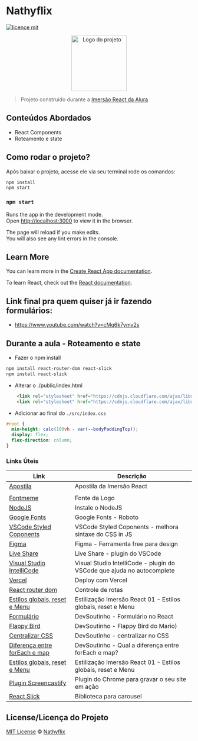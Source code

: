 # Nathyflix

[![licence mit](https://img.shields.io/badge/licence-MIT-blue.svg)](https://github.com/imersao-alura/aluraflix/blob/master/LICENSE)

<p align="center">
  <img alt="Logo do projeto" width="150px" src="https://www.alura.com.br/assets/img/imersoes/react/imersao-react-logo.1594044142.svg" />
</p>

> Projeto construido durante a [Imersão React da Alura](https://www.alura.com.br/imersao-react/)


## Conteúdos Abordados
- React Components 
- Roteamento e state


## Como rodar o projeto?

Após baixar o projeto, acesse ele via seu terminal rode os comandos:

```sh
npm install
npm start
```

### `npm start`

Runs the app in the development mode.<br />
Open [http://localhost:3000](http://localhost:3000) to view it in the browser.

The page will reload if you make edits.<br />
You will also see any lint errors in the console.

## Learn More

You can learn more in the [Create React App documentation](https://facebook.github.io/create-react-app/docs/getting-started).

To learn React, check out the [React documentation](https://reactjs.org/).

## Link final pra quem quiser já ir fazendo formulários:
- https://www.youtube.com/watch?v=cMq6k7ymv2s


## Durante a aula - Roteamento e state

- Fazer o npm install

```sh
npm install react-router-dom react-slick
npm install react-slick
```

- Alterar o ./public/index.html
```html
    <link rel="stylesheet" href="https://cdnjs.cloudflare.com/ajax/libs/slick-carousel/1.6.0/slick.min.css">
    <link rel="stylesheet" href="https://cdnjs.cloudflare.com/ajax/libs/slick-carousel/1.6.0/slick-theme.min.css">
```

- Adicionar ao final do `./src/index.css`

```css
#root {
  min-height: calc(100vh - var(--bodyPaddingTop));
  display: flex;
  flex-direction: column;
}
```

### Links Úteis

| Link | Descrição |
| ------ | ------ |
|[Apostila](https://drive.google.com/file/d/1Y6W-rGJgKYek2kRjIqg9Pn-gWPv4KcGO/view) |Apostila da Imersão React |
|[]()|  |
|[Fontmeme](https://fontmeme.com/netflix-font)|Fonte da Logo |
|[NodeJS](https://nodejs.org/pt-br/) |Instale o NodeJS |
|[Google Fonts](https://fonts.google.com/) |Google Fonts - Roboto|
|[VSCode Styled Coponents](https://marketplace.visualstudio.com/items?itemName=jpoissonnier.vscode-styled-components) |VSCode Styled Coponents - melhora sintaxe do CSS in JS |
|[Figma](https://www.figma.com)|Figma - Ferramenta free para design |
|[Live Share](https://marketplace.visualstudio.com/items?itemName=MS-vsliveshare.vsliveshare) |Live Share - plugin do VSCode|
|[Visual Studio IntelliCode](https://marketplace.visualstudio.com/items?itemName=VisualStudioExptTeam.vscodeintellicode)  |Visual Studio IntelliCode - plugin do VSCode que ajuda no autocomplete|
|[Vercel](https://vercel.com/) |Deploy com Vercel  |
|[React router dom](https://reactrouter.com/web/guides/quick-start) |Controle de rotas  |
|[Estilos globais, reset e Menu](https://www.youtube.com/watch?v=nDxp3YEpR1E&list=PLbcp5RKTX5wNF34qxISyWY6kignmhBQRT)|Estilização Imersão React 01 - Estilos globais, reset e Menu  |
|[Formulário](https://www.youtube.com/watch?v=cMq6k7ymv2s)|DevSoutinho - Formulário no React |
|[Flappy Bird](https://www.youtube.com/watch?v=jOAU81jdi-c&list=PLTcmLKdIkOWmeNferJ292VYKBXydGeDej)|DevSoutinho - Flappy Bird do Mario)  |
|[Centralizar CSS](https://www.youtube.com/watch?v=Cu-HP-gvggg)|DevSoutinho - centralizar no CSS  |
|[Diferença entre forEach e map](https://www.youtube.com/watch?v=JbzcLKiTThk)|DevSoutinho - Qual a diferença entre forEach e map?  |
|[Estilos globais, reset e Menu](https://www.youtube.com/watch?v=nDxp3YEpR1E&list=PLbcp5RKTX5wNF34qxISyWY6kignmhBQRT)|Estilização Imersão React 01 - Estilos globais, reset e Menu  |
|[Plugin Screencastify](https://chrome.google.com/webstore/detail/screencastify-screen-vide/mmeijimgabbpbgpdklnllpncmdofkcpn)|Plugin do Chrome para gravar o seu site em ação |
|[React Slick](https://react-slick.neostack.com/)|Biblioteca para carousel |

## License/Licença do Projeto
[MIT License](./LICENSE) © [Nathyflix](https://nathyflix.vercel.app/)
